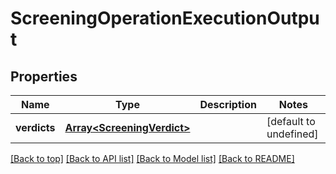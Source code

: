 # ScreeningOperationExecutionOutput

## Properties

|Name | Type | Description | Notes|
|------------ | ------------- | ------------- | -------------|
|**verdicts** | [**Array&lt;ScreeningVerdict&gt;**](ScreeningVerdict.md) |  | [default to undefined]|




[[Back to top]](#) [[Back to API list]](../../README.md#documentation-for-api-endpoints) [[Back to Model list]](../../README.md#documentation-for-models) [[Back to README]](../../README.md)
